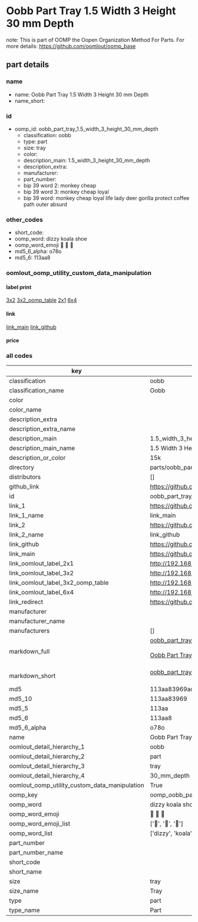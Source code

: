 # Oobb Part Tray 1.5 Width 3 Height 30 mm Depth  

note: This is part of OOMP the Oopen Organization Method For Parts. For more details: https://github.com/oomlout/oomp_base

##  part details
  







### name
* name: Oobb Part Tray 1.5 Width 3 Height 30 mm Depth
* name_short: 
### id
* oomp_id: oobb_part_tray_1.5_width_3_height_30_mm_depth
  * classification: oobb
  * type: part
  * size: tray
  * color: 
  * description_main: 1.5_width_3_height_30_mm_depth
  * description_extra: 
  * manufacturer: 
  * part_number: 
  * bip 39 word 2: monkey cheap
  * bip 39 word 3: monkey cheap loyal
  * bip 39 word: monkey cheap loyal life lady deer gorilla protect coffee path outer absurd

### other_codes
* short_code: 
* oomp_word: dizzy koala shoe
* oomp_word_emoji :dizzy: :koala: :shoe:
* md5_6_alpha: o78o
* md5_6: 113aa8






### oomlout_oomp_utility_custom_data_manipulation
#### label print
[3x2](http://192.168.1.245:1112/?label=oomp%20o78o)
[3x2_oomp_table](http://192.168.1.108:1112/?label=oomp%20o78o)
[2x1](http://192.168.1.242:1112/?label=oomp%20o78o)
[6x4](http://192.168.1.55:1112/?label=oomp%20o78o)    

#### link

[link_main](https://github.com/oomlout/oomlout_oomp_version_1_messy/tree/main/parts/oobb_part_tray_1.5_width_3_height_30_mm_depth) [link_github](https://github.com/oomlout/oomlout_oomp_version_1_messy/tree/main/parts/oobb_part_tray_1.5_width_3_height_30_mm_depth)                             

#### price







### all codes 
| key | value |  
| --- | --- |  
| classification | oobb |  
| classification_name | Oobb |  
| color |  |  
| color_name |  |  
| description_extra |  |  
| description_extra_name |  |  
| description_main | 1.5_width_3_height_30_mm_depth |  
| description_main_name | 1.5 Width 3 Height 30 mm Depth |  
| description_or_color | 15k |  
| directory | parts/oobb_part_tray_1.5_width_3_height_30_mm_depth |  
| distributors | [] |  
| github_link | https://github.com/oomlout/oomlout_oomp_part_src/tree/main/parts/oobb_part_tray_1.5_width_3_height_30_mm_depth |  
| id | oobb_part_tray_1.5_width_3_height_30_mm_depth |  
| link_1 | https://github.com/oomlout/oomlout_oomp_version_1_messy/tree/main/parts/oobb_part_tray_1.5_width_3_height_30_mm_depth |  
| link_1_name | link_main |  
| link_2 | https://github.com/oomlout/oomlout_oomp_version_1_messy/tree/main/parts/oobb_part_tray_1.5_width_3_height_30_mm_depth |  
| link_2_name | link_github |  
| link_github | https://github.com/oomlout/oomlout_oomp_version_1_messy/tree/main/parts/oobb_part_tray_1.5_width_3_height_30_mm_depth |  
| link_main | https://github.com/oomlout/oomlout_oomp_version_1_messy/tree/main/parts/oobb_part_tray_1.5_width_3_height_30_mm_depth |  
| link_oomlout_label_2x1 | http://192.168.1.242:1112/?label=oomp%20o78o |  
| link_oomlout_label_3x2 | http://192.168.1.245:1112/?label=oomp%20o78o |  
| link_oomlout_label_3x2_oomp_table | http://192.168.1.108:1112/?label=oomp%20o78o |  
| link_oomlout_label_6x4 | http://192.168.1.55:1112/?label=oomp%20o78o |  
| link_redirect | https://github.com/oomlout/oomlout_oomp_version_1_messy/tree/main/parts/oobb_part_tray_1.5_width_3_height_30_mm_depth |  
| manufacturer |  |  
| manufacturer_name |  |  
| manufacturers | [] |  
| markdown_full | [oobb_part_tray_1.5_width_3_height_30_mm_depth](none)<br>[](none)<br>[Oobb Part Tray 1.5 Width 3 Height 30 Mm Depth](none)<br><br> |  
| markdown_short | [oobb_part_tray_1.5_width_3_height_30_mm_depth](none)<br><br> |  
| md5 | 113aa83969acac94e53e48150909bc79 |  
| md5_10 | 113aa83969 |  
| md5_5 | 113aa |  
| md5_6 | 113aa8 |  
| md5_6_alpha | o78o |  
| name | Oobb Part Tray 1.5 Width 3 Height 30 mm Depth |  
| oomlout_detail_hierarchy_1 | oobb |  
| oomlout_detail_hierarchy_2 | part |  
| oomlout_detail_hierarchy_3 | tray |  
| oomlout_detail_hierarchy_4 | 30_mm_depth |  
| oomlout_oomp_utility_custom_data_manipulation | True |  
| oomp_key | oomp_oobb_part_tray_1.5_width_3_height_30_mm_depth |  
| oomp_word | dizzy koala shoe |  
| oomp_word_emoji | :dizzy: :koala: :shoe: |  
| oomp_word_emoji_list | [':dizzy:', ':koala:', ':shoe:'] |  
| oomp_word_list | ['dizzy', 'koala', 'shoe'] |  
| part_number |  |  
| part_number_name |  |  
| short_code |  |  
| short_name |  |  
| size | tray |  
| size_name | Tray |  
| type | part |  
| type_name | Part |  

